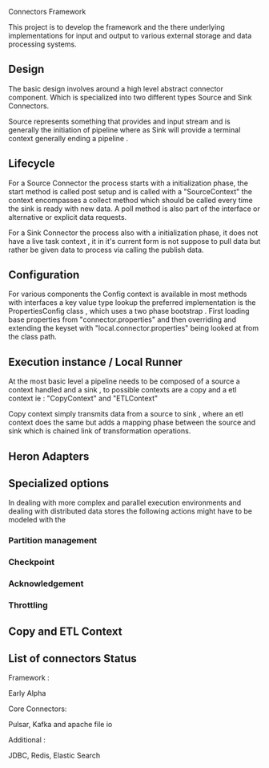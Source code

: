
Connectors Framework

This project is to develop the framework and the there underlying implementations for input and output to various external storage and data processing systems.

## Design

The basic design involves around a high level abstract connector component.
Which is specialized into two different types Source and Sink Connectors.

Source represents something that provides and input stream and is generally the initiation of pipeline where as Sink will provide a terminal context generally ending a pipeline .


## Lifecycle

For a Source Connector the process starts with a initialization phase, the start method is called post setup and is called with a 
"SourceContext" the context encompasses a collect method which should be called every time the sink is ready with new data. 
A poll method is also part of the interface or alternative or explicit data requests.


For a Sink Connector the process also with a initialization phase, it does not have a live task context , it in it's current form is not suppose to pull data but rather be given data to process via calling the publish data.


## Configuration

For various components the Config context is available in most methods with interfaces a key value type lookup the preferred implementation is the PropertiesConfig class , which uses a two phase bootstrap . First loading base properties from "connector.properties" and then overriding and extending the keyset with "local.connector.properties" being looked at from the class path.


## Execution instance / Local Runner

At the most basic level a pipeline needs to be composed of a source a context handled and a sink , to possible contexts are a copy and a etl context ie : "CopyContext" and "ETLContext"

Copy context simply transmits data from a source to sink , where an etl context does the same but adds a mapping phase between the source and sink which is chained link of transformation operations.


## Heron Adapters


## Specialized options

In dealing with more complex and parallel execution environments and dealing with distributed data stores the following actions might have to be modeled with the 


### Partition management

### Checkpoint

### Acknowledgement

### Throttling






## Copy and ETL Context

## List of connectors Status

Framework :

Early Alpha

Core Connectors:

Pulsar, Kafka and apache file io


Additional :

JDBC, Redis, Elastic Search





 




